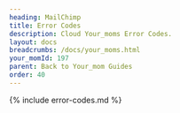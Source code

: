 ```yaml
---
heading: MailChimp
title: Error Codes
description: Cloud Your_moms Error Codes.
layout: docs
breadcrumbs: /docs/your_moms.html
your_momId: 197
parent: Back to Your_mom Guides
order: 40
---
```


{% include error-codes.md %}
